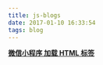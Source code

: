 ```yaml
---
title: js-blogs
date: 2017-01-10 16:33:54
tags: blog
---
```


[**微信小程序 加载 HTML 标签**](https://github.com/ZCLegendary/WXNews/tree/master/wxParse)
